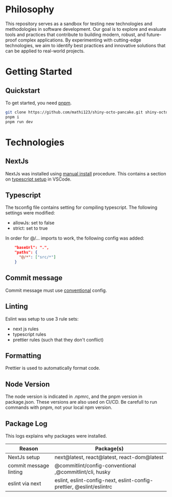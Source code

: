 # Philosophy

This repository serves as a sandbox for testing new technologies and methodologies in software development. Our goal is to explore and evaluate tools and practices that contribute to building modern, robust, and future-proof complex applications. By experimenting with cutting-edge technologies, we aim to identify best practices and innovative solutions that can be applied to real-world projects.

# Getting Started

## Quickstart

To get started, you need [pnpm](https://pnpm.io/).

```bash
git clone https://github.com/mathi123/shiny-octo-pancake.git shiny-octo-pancake && cd shiny-octo-pancake
pnpm i
pnpm run dev
```

# Technologies

## NextJs

NextJs was installed using [manual install](https://nextjs.org/docs/app/getting-started/installation#manual-installation) procedure. This contains a section on [typescript setup](https://nextjs.org/docs/app/getting-started/installation#ide-plugin) in VSCode.

## Typescript

The tsconfig file contains setting for compiling typescript. The following settings were modified:

- allowJs: set to false
- strict: set to true

In order for @/... imports to work, the following config was added:

```json
    "baseUrl": ".",
    "paths": {
      "@/*": ["src/*"]
    }
```

## Commit message

Commit message must use [conventional](https://github.com/conventional-changelog/commitlint/tree/master/%40commitlint/config-conventional) config.

## Linting

Eslint was setup to use 3 rule sets:

- next js rules
- typescript rules
- prettier rules (such that they don't conflict)

## Formatting

Prettier is used to automatically format code.

## Node Version

The node version is indicated in .npmrc, and the pnpm version in package.json. These versions are also used on CI/CD. Be carefull to run commands with pnpm, not your local npm version.

## Package Log

This logs explains why packages were installed.

| Reason                 | Package(s)                                                           |
| ---------------------- | -------------------------------------------------------------------- |
| NextJs setup           | next@latest, react@latest, react-dom@latest                          |
| commit message linting | @commitlint/config-conventional ,@commitlint/cli, husky              |
| eslint via next        | eslint, eslint-config-next, eslint-config-prettier, @eslint/eslintrc |
